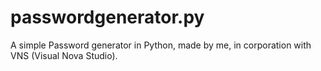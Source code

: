 # passwordgenerator.py
A simple Password generator in Python, made by me, in corporation with VNS (Visual Nova Studio).
